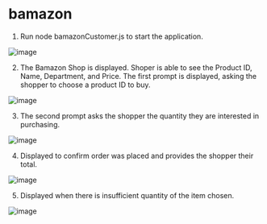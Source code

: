 # bamazon

1. Run node bamazonCustomer.js to start the application.

![image](https://user-images.githubusercontent.com/30815230/33637013-52298534-d9e4-11e7-9b2f-e6c521c9e42b.png)

2. The Bamazon Shop is displayed. Shoper is able to see the Product ID, Name, Department, and Price. The first prompt is displayed, asking the shopper to choose a product ID to buy.

![image](https://user-images.githubusercontent.com/30815230/33637026-5c891256-d9e4-11e7-8815-c45848acee4b.png)

3. The second prompt asks the shopper the quantity they are interested in purchasing.

![image](https://user-images.githubusercontent.com/30815230/33637089-9585255e-d9e4-11e7-8405-33899ca74dcf.png)

4. Displayed to confirm order was placed and provides the shopper their total.

![image](https://user-images.githubusercontent.com/30815230/33637095-9a8f559c-d9e4-11e7-8022-241937f7c54c.png)

5. Displayed when there is insufficient quantity of the item chosen.

![image](https://user-images.githubusercontent.com/30815230/33637096-9cf71bee-d9e4-11e7-815e-650beed88eca.png)



